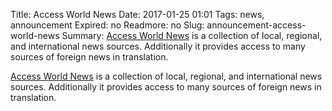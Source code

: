 Title: Access World News
Date: 2017-01-25 01:01 
Tags: news, announcement
Expired: no
Readmore: no
Slug: announcement-access-world-news
Summary: <a href="http://www.newsbank.com/libraries/colleges-universities/solutions/us-international/access-world-news-research-collection" target="_blank">Access World News</a> is a collection of local, regional, and international news sources. Additionally it provides access to many sources of foreign news in translation.

<a href="http://www.newsbank.com/libraries/colleges-universities/solutions/us-international/access-world-news-research-collection" target="_blank">Access World News</a> is a collection of local, regional, and international news sources. Additionally it provides access to many sources of foreign news in translation.

